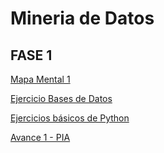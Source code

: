 # Mineria de Datos

## FASE 1

[Mapa Mental 1](https://github.com/Danielaht03/Mineria-de-Datos/blob/main/MapaMental_1_1872932.pdf)

[Ejercicio Bases de Datos](https://github.com/Danielaht03/Mineria-de-Datos/blob/main/Equipo_8-Ejercicio%20base%20de%20datos.pdf)

[Ejercicios básicos de Python](https://github.com/Danielaht03/Mineria-de-Datos/blob/main/Ej_Python_1872932.ipynb)

[Avance 1 - PIA](https://github.com/Danielaht03/Mineria-de-Datos/blob/main/AVANCE1_PIA_Equipo8.ipynb)



